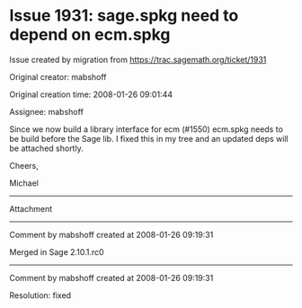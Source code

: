# Issue 1931: sage.spkg need to depend on ecm.spkg

Issue created by migration from https://trac.sagemath.org/ticket/1931

Original creator: mabshoff

Original creation time: 2008-01-26 09:01:44

Assignee: mabshoff

Since we now build a library interface for ecm (#1550) ecm.spkg needs to be build before the Sage lib. I fixed this in my tree and an updated deps will be attached shortly.

Cheers,

Michael


---

Attachment


---

Comment by mabshoff created at 2008-01-26 09:19:31

Merged in Sage 2.10.1.rc0


---

Comment by mabshoff created at 2008-01-26 09:19:31

Resolution: fixed
